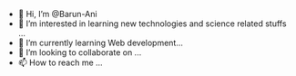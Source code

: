- 👋 Hi, I’m @Barun-Ani
- 👀 I’m interested in learning new technologies and science related stuffs ...
- 🌱 I’m currently learning Web development...
- 💞️ I’m looking to collaborate on ...
- 📫 How to reach me ...

<!---
Barun-Ani/Barun-Ani is a ✨ special ✨ repository because its `README.md` (this file) appears on your GitHub profile.
You can click the Preview link to take a look at your changes.
--->
